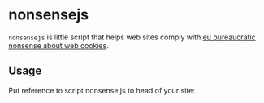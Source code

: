# nonsensejs

`nonsensejs` is little script that helps web sites comply with [eu bureaucratic nonsense about web cookies](http://www.theeucookielaw.com/).

## Usage

Put reference to script nonsense.js to head of your site:

  <link rel="css" href="nonsense.css" />
  <script type="text/javascript" src="nonsense.js" />

Inside body create tag with id `nonsense_root`:

    <div id="nonsense_root">
       <div>
         This site wants to use cookies to improve user experience. Do you agree?     
         <button data-action='agree' class="nonsense-btn nonsense-yes">
           OK, no prob</button>
         <button data-action='refuse'class="nonsense-btn nonsense-no">
           No way!</button>
      </div>
    </div>
 
## Minification

The source code is annotated with additional type information to help google closure compiler with
optimization.

To install google closure compiler, use `bower install`:

    bower install

And finally minify with google closure compiler:

    java -jar /bower_components/closure-compiler/compiler.jar \
           --output_wrapper "(function() {%output%})();" \
           --compilation_level=ADVANCED_OPTIMIZATIONS \
           --use_types_for_optimization js/nonsense.js \
           --js_output_file js/nonsense.min.js

To spare typing, there is a helper script named `minify.sh` which executes
all the necessary minification steps.
